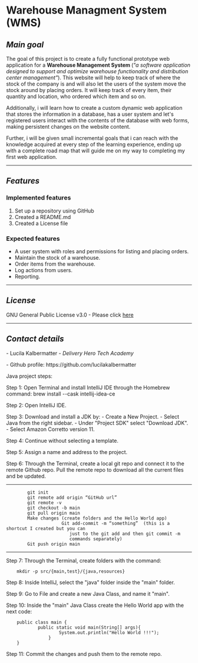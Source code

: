 <h1>Warehouse Managment System (WMS) </h1>

<h2> <em> Main goal </em></h2> 

<p> The goal of this project is to create a fully functional prototype web application for a <strong> Warehouse Management System </strong> (<em>"a software application designed to support and optimize warehouse functionality and distribution center management"</em>). This website will help to keep track of where the stock of the company is and will also let the users of the system move the stock around by placing orders. It will keep track of every item, their quantity and location, who ordered which item and so on. 
</p>
<p> Additionally, i will learn how to create a custom dynamic web application that stores the information in a database, has a user system and let's registered users interact with the contents of the database with web forms, making persistent changes on the website content.
</p>

<p> Further, i will be given small incremental goals that i can reach with the knowledge acquired at every step of the learning experience, ending up with a complete road map that will guide me on my way to completing my first web application.</p>

<hr> 

<h2> <em> Features </em> </h2>

<h3> Implemented features</h3>

 <ol> 
   <li> Set up a repository using GitHub </li>
   <li> Created a README.md </li>
   <li> Created a License file</li>
</ol>

<h3> Expected features</h3>

  <ul>
   <li> A user system with roles and permissions for listing and placing orders. </li>
   <li> Maintain the stock of a warehouse.</li>
   <li> Order items from the warehouse.</li>
   <li> Log actions from users. </li>
   <li> Reporting. </li>
 </ul>
 
 <hr>
<h2> <em> License </em> </h2>

<p> GNU General Public License v3.0 - Please click <a href= "https://choosealicense.com/licenses/gpl-3.0/" target= "_blank" > here </a> </p>

<hr>
<strong> <em> <h2> Contact details </h2> </em> </strong>

   <p> - Lucila Kalbermatter - <em> Delivery Hero Tech Academy </em> </p>
   <p> - Github profile: https://github.com/lucilakalbermatter </p>

Java project steps:

Step 1: Open Terminal and install IntelliJ IDE through the Homebrew command:
		brew install --cask intellij-idea-ce

Step 2: Open IntelliJ IDE.

Step 3: Download and install a JDK by:
		- Create a New Project.
		- Select Java from the right sidebar.
		- Under "Project SDK" select "Download JDK".
		- Select Amazon Corretto version 11.

Step 4: Continue without selecting a template.

Step 5: Assign a name and address to the project.

Step 6: Through the Terminal, create a local git repo and connect it to the remote  Github repo.
		Pull the remote repo to download all the current files and be updated.

-----------------------------------------------------------------------------------------------------
			git init
			git remote add origin “GitHub url”
			git remote -v
			git checkout -b main
			git pull origin main
			Make changes (create folders and the Hello World app)
                         Git add-commit -m “something”  (this is a shortcut I created but you can
							just to the git add and then git commit -m 
							commands separately)
			Git push origin main
-----------------------------------------------------------------------------------------------------
Step 7: Through the Terminal, create folders with the command:
		
		mkdir -p src/{main,test}/{java,resources}

Step 8: Inside IntelliJ, select the "java" folder inside the "main" folder.

Step 9: Go to File and create a new Java Class, and name it "main".

Step 10: Inside the "main" Java Class create the Hello World app with the next code:
		
		public class main {
    			public static void main(String[] args){
        				System.out.println("Hello World !!!");
    				}
		}

Step 11: Commit the changes and push them to the remote repo.

